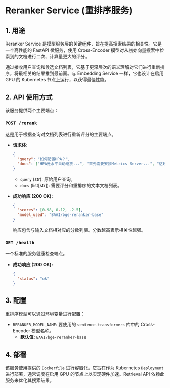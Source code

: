 # Reranker Service (重排序服务)

## 1. 用途

Reranker Service 是模型服务层的关键组件，旨在提高搜索结果的相关性。它是一个高性能的 FastAPI 微服务，使用 Cross-Encoder 模型对从初始向量搜索中检索到的文档进行二次、计算量更大的评分。

通过接收用户查询和候选文档列表，它基于更深层次的语义理解对它们进行重新排序，将最相关的结果推到最前面。与 Embedding Service 一样，它也设计在启用 GPU 的 Kubernetes 节点上运行，以获得最佳性能。

## 2. API 使用方式

该服务提供两个主要端点：

### `POST /rerank`

这是用于根据查询对文档列表进行重新评分的主要端点。

*   **请求体:**

    ```json
    {
      "query": "如何配置HPA？",
      "docs": ["HPA是水平自动缩放...", "首先需要安装Metrics Server...", "这是另一个无关的文档。"]
    }
    ```

    *   `query` (str): 原始用户查询。
    *   `docs` (list[str]): 需要评分和重排序的文本文档列表。

*   **成功响应 (200 OK):**

    ```json
    {
      "scores": [0.98, 0.12, -2.5],
      "model_used": "BAAI/bge-reranker-base"
    }
    ```
    响应包含与输入文档相对应的分数列表。分数越高表示相关性越强。

### `GET /health`

一个标准的服务健康检查端点。

*   **成功响应 (200 OK):**

    ```json
    {
      "status": "ok"
    }
    ```

## 3. 配置

重排序模型可以通过环境变量进行配置：

*   `RERANKER_MODEL_NAME`: 要使用的 `sentence-transformers` 库中的 Cross-Encoder 模型名称。
    *   **默认值:** `BAAI/bge-reranker-base`

## 4. 部署

该服务使用提供的 `Dockerfile` 进行容器化。它旨在作为 Kubernetes `Deployment` 进行部署，通常调度在启用 GPU 的节点上以实现硬件加速。Retrieval API 依赖此服务来优化其搜索结果。